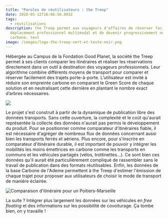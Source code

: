 ```yaml
---
title: "Paroles de réutilisateurs : the Treep"
date: 2020-05-12T16:06:56.893Z
tags:
  - réutilisations
description: the Treep permet aux voyageurs d'affaires de réserver facilement un
  ​déplacement professionnel multimodal et de devenir progressivement neutre en
  carbone. test
image: /images/logo-the-treep-vert-et-texte-noir.png
---
```

Hébergée au Campus de la Fondation Good Planet, la société the Treep permet à ses clients comparer les itinéraires et réaliser les réservations directement dans un outil à destination des voyageurs professionnels. Leur algorithme combine différents moyens de transport pour comparer et réserver facilement des trajets porte-à-porte. L’utilisateur est invité à réduire son empreinte carbone en comparant le Green Score de chaque solution et en neutralisant cette dernière en plantant le nombre exact d’arbres nécessaires.

![](https://www.thetreep.com/uploads/1/1/0/1/110164989/goodplanetandthetreep_orig.jpg)

Le projet s'est construit à partir de la dynamique de publication libre des données transports. Sans cette ouverture, la complexité et le coût qu'aurait représentée la collecte des données n'aurait pas permis le développement du produit. Pour se positionner comme comparateur d'itinéraires fiable, il est nécessaire d'agréger de nombreux flux de données concernant aussi bien les transports ferrés et aériens. Plus encore, pour s'inscrire en comparateur d'itinéraire durable, il est important de pouvoir y intégrer les mobilités les moins émettrices en carbone comme les transports en communs et les véhicules partagés (vélos, trottinettes...). Ce sont bien ces données qu'il aurait été particulièrement compliqué de rassembler sans le travail de publication dans des formats réutilisables. Enfin, les données de la base Carbone de l'Ademe permettent à the Treep d'estimer l'émission de chaque trajet pour proposer aux utilisateurs de choisir le mode de transport de manière éclairée. 

![](/images/the-treep-calcul-itinéraire.png "Comparaison d'itinéraire pour un Poitiers-Marseille")

 La suite ? Intégrer plus largement les données sur les véhicules en *free floating* et des informations sur les possibilité de covoiturage. Ça tombe bien, on y travaille !